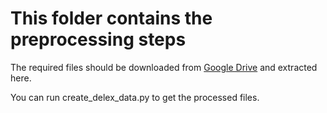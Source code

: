 # This folder contains the preprocessing steps 

The required files should be downloaded from [Google Drive](https://drive.google.com/file/d/1ajmLk43rkEtnkkime_7awxe09X3R6IBq/view?usp=sharing) and extracted here.

You can run create_delex_data.py to get the processed files.
